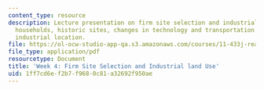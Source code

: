 ```yaml
---
content_type: resource
description: Lecture presentation on firm site selection and industrial land use,
  households, historic sites, changes in technology and transportation., and modern
  industrial location.
file: https://ol-ocw-studio-app-qa.s3.amazonaws.com/courses/11-433j-real-estate-economics-fall-2008/1ff7cd6ef2b7f9680c81a32692f950ae_wk4.pdf
file_type: application/pdf
resourcetype: Document
title: 'Week 4: Firm Site Selection and Industrial land Use'
uid: 1ff7cd6e-f2b7-f968-0c81-a32692f950ae
---
```

